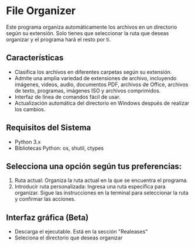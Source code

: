 # File Organizer

Este programa organiza automáticamente los archivos en un directorio según su extensión. Solo tienes que seleccionar la ruta que deseas organizar y el programa hará el resto por ti.

## Características

- Clasifica los archivos en diferentes carpetas según su extensión.
- Admite una amplia variedad de extensiones de archivo, incluyendo imágenes, videos, audio, documentos PDF, archivos de Office, archivos de texto, programas, imágenes ISO y archivos comprimidos.
- Interfaz de línea de comandos fácil de usar.
- Actualización automática del directorio en Windows después de realizar los cambios.

## Requisitos del Sistema

- Python 3.x
- Bibliotecas Python: os, shutil, ctypes

## Selecciona una opción según tus preferencias:

1. Ruta actual: Organiza la ruta actual en la que se encuentra el programa.
2. Introducir ruta personalizada: Ingresa una ruta específica para organizar.
Sigue las instrucciones en la terminal para seleccionar la ruta y confirmar las acciones.



## Interfaz gráfica (Beta)

- Descarga el ejecutable. Está en la sección "Realeases"
- Seleciona el directorio que deseas organizar 
